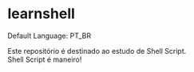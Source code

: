 # learnshell

Default Language: PT_BR

Este repositório é destinado ao estudo de Shell Script. <br>
Shell Script é maneiro!

